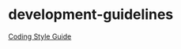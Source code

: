 # development-guidelines

[Coding Style Guide](https://github.com/maulik-fynd/development-guidelines/blob/main/style-guide.md)

